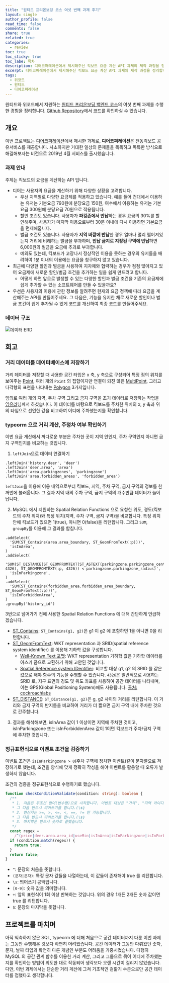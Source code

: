 ```yaml
---
title: "원티드 프리온보딩 코스 여섯 번째 과제 후기"
layout: single
author_profile: false
read_time: false
comments: false
share: true
related: true
categories:
  - review
toc: true
toc_sticky: true
toc_labe: 목차
description: 디어코퍼레이션에서 제시해주신 킥보드 요금 계산 API 과제의 제작 과정을 정리합니다.
excerpt: 디어코퍼레이션에서 제시해주신 킥보드 요금 계산 API 과제의 제작 과정을 정리합니다.
tags:
  - 위코드
  - 원티드
  - 디어코퍼레이션
---
```


원티드와 위코드에서 지원하는 [원티드 프리온보딩 백엔드 코스](https://www.wanted.co.kr/events/pre_onboarding_course_4)의 여섯 번째 과제를 수행한 경험을 정리합니다. [Github Repository](https://github.com/chinsanchung/preonboarding-deer)에서 코드를 확인하실 수 있습니다.

## 개요

이번 프로젝트는 [디어코퍼레이션](https://web.deering.co/)에서 제시한 과제로, **디어코퍼레이션**은 전동킥보드 공유서비스를 제공합니다. 사소하지만 거대한 일상의 문제들을 똑똑하고 독특한 방식으로 해결해보자는 비전으로 2019년 4월 서비스를 출시했습니다.

### 과제 안내

주제는 킥보드의 요금을 계산하는 API 입니다.

- 디어는 사용자의 요금을 계산하기 위해 다양한 상황을 고려합니다.
  - 우선 지역별로 다양한 요금제를 적용하고 있습니다. 예를 들어 건대에서 이용하는 유저는 기본요금 790원에 분당요금 150원, 여수에서 이용하는 유저는 기본요금 300원에 분당요금 70원으로 적용됩니다.
  - 할인 조건도 있습니다. 사용자가 **파킹존에서 반납**하는 경우 요금의 30%를 할인해주며, 사용자가 마지막 이용으로부터 30분 이내에 다시 이용하면 기본요금을 면제해줍니다.
  - 벌금 조건도 있습니다. 사용자가 **지역 바깥에 반납**한 경우 얼마나 멀리 떨어져있는지 거리에 비례하는 벌금을 부과하며, **반납 금지로 지정된 구역에 반납**하면 6,000원의 벌금을 요금에 추과로 부과합니다.
  - 예외도 있는데, 킥보드가 고장나서 정상적인 이용을 못하는 경우의 유저들을 배려하여 1분 이내의 이용에는 요금을 청구하지 않고 있습니다.
- 최근에 다양한 할인과 벌금을 사용하여 지자체와 협력하는 경우가 점점 많아지고 있어 요금제에 새로운 할인/벌금 조건을 추가하는 일을 쉽게 만드려고 합니다.
  - 어떻게 하면 앞으로 발생할 수 있는 다양한 할인과 벌금 조건을 기존의 요금제에 쉽게 추가할 수 있는 소프트웨어를 만들 수 있을까요?
- 우선은 사용자의 이용에 관한 정보를 알려주면 현재의 요금 정책에 따라 요금을 계산해주는 API를 만들어주세요. 그 다음은, 기능을 유지한 채로 새로운 할인이나 벌금 조건이 쉽게 추가될 수 있게 코드를 개선하여 최종 코드를 만들어주세요.

### 데이터 구조

![데이터 ERD](https://user-images.githubusercontent.com/57168321/142719190-3f0dda31-26b1-4aef-8cd1-49750ed7ae34.PNG)

## 회고

### 거리 데이터를 데이터베이스에 저장하기

거리 데이터를 저장할 때 사용한 공간 타입은 x 축, y 축으로 구성되어 특정 점의 위치를 보여주는 [Point](https://dev.mysql.com/doc/refman/5.7/en/gis-class-point.html),
여러 개의 `Point` 의 집합이지만 연결이 되진 않은 [MultiPoint](https://dev.mysql.com/doc/refman/5.7/en/gis-class-multipoint.html), 그리고 다각형의 표현을 나타내는 [Polygon](https://dev.mysql.com/doc/refman/5.7/en/gis-class-polygon.html) 3가지입니다.

임의로 여러 개의 지역, 주차 구역 그리고 금지 구역을 초기 데이터로 저장하는 작업을 [임유라](https://github.com/BangleCoding)님께서 하셨습니다. 이 데이터를 바탕으로 킥보드를 주차한 위치의 x, y 축과 위의 타입으로 선언한 값을 비교하여 어디에 주차했는지를 확인합니다.

### typeorm 으로 거리 계산, 주정차 여부 확인하기

이번 요금 계산에서 까다로운 부분은 주차한 곳이 지역 안인지, 주차 구역인지 아니면 금지 구역인지를 비교하는 것입니다.

1. `leftJoin`으로 데이터 연결하기

```
.leftJoin('history.deer', 'deer')
.leftJoin('deer.area', 'area')
.leftJoin('area.parkingzones', 'parkingzone')
.leftJoin('area.forbidden_areas', 'forbidden_area')
```

`leftJoin`을 이용해 이용 내역으로부터 킥보드, 지역, 주차 구역, 금지 구역의 정보를 한꺼번에 불러옵니다. 그 결과 지역 내의 주차 구역, 금지 구역의 개수만큼 데이터가 늘어납니다.

2. MySQL 에서 지원하는 Spatial Relation Functions 으로 요청한 위도, 경도(킥보드의 주차 위치)와 특정 위치(지역, 주차 구역, 금지 구역)을 비교합니다. 특정 위치 안에 킥보드가 있으면 1(true), 아니면 0(false)을 리턴합니다. 그리고 `SUM`, `groupBy`를 이용해 그 결과를 합칩니다.

```
.addSelect(
  'SUM(ST_Contains(area.area_boundary, ST_GeomFromText(:p)))',
  'isInArea',
)
.addSelect(
  'SUM(ST_DISTANCE(ST_GEOMFROMTEXT(ST_ASTEXT(parkingzone.parkingzone_center_coord), 4326), ST_GEOMFROMTEXT(:p, 4326)) < parkingzone.parkingzone_radius)',
  'isInParkingzone',
)
.addSelect(
  'SUM(ST_Contains(forbidden_area.forbidden_area_boundary, ST_GeomFromText(:p)))',
  'isInForbiddenArea',
)
.groupBy('history_id')
```

3번으로 넘어가기 전에 사용한 Spatial Relation Functions 에 대해 간단하게 언급하겠습니다.

- [ST_Contains](https://dev.mysql.com/doc/refman/5.6/en/spatial-relation-functions-object-shapes.html#function_st-contains): `ST_Contains(g1, g2)`은 g1 이 g2 에 포함하면 1을 아니면 0을 리턴합니다.
- [ST_GeomFromText](https://dev.mysql.com/doc/refman/8.0/en/gis-wkt-functions.html#function_st-geomfromtext): WKT representation 과 SRID(spatial reference system identifier) 를 이용해 기하학 값을 구성합니다.
  - [Well-Known Text 포맷](https://dev.mysql.com/doc/refman/8.0/en/gis-data-formats.html#gis-wkt-format): WKT representation 기하학 값은 기하학 데이터를 아스키 폼으로 교환하기 위해 고안된 것입니다.
  - [Spatial Reference system IDentifier](https://docs.microsoft.com/ko-kr/sql/relational-databases/spatial/spatial-reference-identifiers-srids?view=sql-server-ver15): 비교할 대상 g1, g2 의 SRID 를 같은 값으로 해야 함수의 기능을 수행할 수 있습니다. `4326`은 일반적으로 사용하는 SRID 로, 지구 표면의 경도 및 위도 좌표를 사용하여 공간 데이터를 나타내며, 이는 GPS(Global Positioning System)에도 사용됩니다. [출처: cockroachlabs](https://www.cockroachlabs.com/docs/stable/srid-4326.html)
- [ST_DISTANCE](https://dev.mysql.com/doc/refman/5.6/en/spatial-relation-functions-object-shapes.html#function_st-distance): `ST_Distance(g1, g2)`은 g, g2 사이의 거리를 리턴합니다. 이 거리와 금지 구역의 반지름을 비교하여 거리가 더 짧으면 금지 구역 내에 주차한 것으로 간주합니다.

3. 결과를 해석해보면, isInArea 값이 1 이상이면 지역에 주차한 것이고, isInParkingzone 또는 isInForbiddenArea 값이 1이면 킥보드가 주차/금지 구역에 주차한 것입니다.

### 정규표현식으로 이벤트 조건을 검증하기

이벤트 조건은 `isInParkingzone > 0`(주차 구역에 정차한 이벤트)같이 문자열으로 저장하기로 했는데, 조건을 양식에 맞게 정확히 작성을 해야 이벤트를 활용할 때 오류가 발생하지 않습니다.

조건의 검증을 정규표현식으로 수행하기로 했습니다.

```typescript
function checkConditionValidate(condition: string): boolean {
  /**
   * 1. 처음은 무조건 영어(변수명)으로 시작합니다. 이벤트 대상은 "가격", "지역 아이디", "이용 시간", "지역에 주차", "주차장에 주차", "금지구역 주차"으로 고정합니다.
   * 그 다음 반드시 띄어쓰기를 합니다.(\s)
   * 2. 연산자는 >=, >, <=, <, ==, != 만 가능합니다.
   * 그 다음 반드시 띄어쓰기를 합니다.(\s)
   * 3. 마지막은 반드시 숫자로 끝맺습니다.
   */
  const regex =
    /^(price|deer.area.area_id|useMin|isInArea|isInParkingzone|isInForbiddenArea)\s(>=|>|<=|<|==|!=)\s[0-9]+$/;
  if (condition.match(regex)) {
    return true;
  }
  return false;
}
```

- `^`: 문장의 처음을 뜻합니다.
- `(문자|문자)`: 특정 문자 값들을 나열하는데, 이 값들이 존재해야 true 를 리턴합니다.
- `\s`: 띄어쓰기 공백입니다.
- `[0-9]`: 숫자 값을 의미합니다.
- `+`: 앞의 표현식이 1회 이상 반복하는 것입니다. 위의 경우 1개든 2개든 숫자 값이면 true 를 리턴합니다.
- `$`: 문장의 마지막을 뜻합니다.

## 프로젝트를 마치며

아직 익숙하지 않은 SQL, typeorm 에 더해 처음으로 공간 데이터까지 다룬 이번 과제는 그동안 수행해온 것보다 확연히 어려웠습니다. 공간 데이터가 그동안 다뤄왔던 숫자, 문자, 날짜 타입과 확연히 다른 개념인 부분도 어려움을 가중시켰습니다.
다행히 MySQL 의 공간 관계 함수를 이용한 거리 계산, 그리고 그룹으로 묶어 어디에 주차했는지를 확인하는 방법이 의도한 대로 작동되어 생각보다 오랜 시간이 걸리지 않았습니다. 다만, 이번 과제에서는 단순한 거리 계산에 그쳐 기초적인 겉핥기 수준으로만 공간 데이터를 접했다고 생각합니다.
